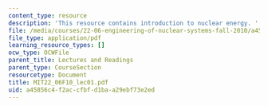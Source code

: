 ```yaml
---
content_type: resource
description: 'This resource contains introduction to nuclear energy. '
file: /media/courses/22-06-engineering-of-nuclear-systems-fall-2010/a45856c4f2accfbfd1baa29ebf73e2ed_MIT22_06F10_lec01.pdf
file_type: application/pdf
learning_resource_types: []
ocw_type: OCWFile
parent_title: Lectures and Readings
parent_type: CourseSection
resourcetype: Document
title: MIT22_06F10_lec01.pdf
uid: a45856c4-f2ac-cfbf-d1ba-a29ebf73e2ed
---
```

